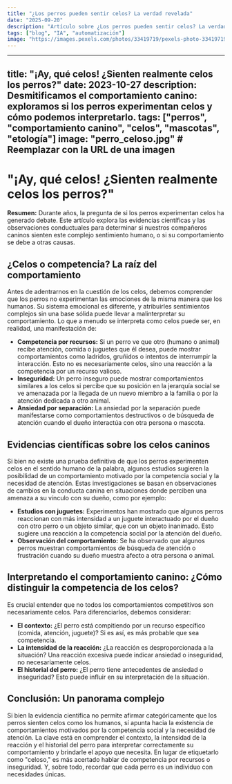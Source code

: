 ```yaml
---
title: "¿Los perros pueden sentir celos? La verdad revelada"
date: "2025-09-20"
description: "Artículo sobre ¿Los perros pueden sentir celos? La verdad revelada"
tags: ["blog", "IA", "automatización"]
image: "https://images.pexels.com/photos/33419719/pexels-photo-33419719.jpeg?auto=compress&cs=tinysrgb&h=350"
---
```


---
title: "¡Ay, qué celos! ¿Sienten realmente celos los perros?"
date: 2023-10-27
description: Desmitificamos el comportamiento canino: exploramos si los perros experimentan celos y cómo podemos interpretarlo.
tags: ["perros", "comportamiento canino", "celos", "mascotas", "etología"]
image: "perro_celoso.jpg" # Reemplazar con la URL de una imagen
---

# "¡Ay, qué celos! ¿Sienten realmente celos los perros?"

**Resumen:**  Durante años, la pregunta de si los perros experimentan celos ha generado debate.  Este artículo explora las evidencias científicas y las observaciones conductuales para determinar si nuestros compañeros caninos sienten este complejo sentimiento humano, o si su comportamiento se debe a otras causas.

## ¿Celos o competencia?  La raíz del comportamiento

Antes de adentrarnos en la cuestión de los celos, debemos comprender que los perros no experimentan las emociones de la misma manera que los humanos. Su sistema emocional es diferente, y atribuirles sentimientos complejos sin una base sólida puede llevar a malinterpretar su comportamiento.  Lo que a menudo se interpreta como celos puede ser, en realidad, una manifestación de:

* **Competencia por recursos:** Si un perro ve que otro (humano o animal) recibe atención, comida o juguetes que él desea, puede mostrar comportamientos como ladridos, gruñidos o intentos de interrumpir la interacción. Esto no es necesariamente celos, sino una reacción a la competencia por un recurso valioso.
* **Inseguridad:** Un perro inseguro puede mostrar comportamientos similares a los celos si percibe que su posición en la jerarquía social se ve amenazada por la llegada de un nuevo miembro a la familia o por la atención dedicada a otro animal.
* **Ansiedad por separación:**  La ansiedad por la separación puede manifestarse como comportamientos destructivos o de búsqueda de atención cuando el dueño interactúa con otra persona o mascota.

## Evidencias científicas sobre los celos caninos

Si bien no existe una prueba definitiva de que los perros experimenten celos en el sentido humano de la palabra, algunos estudios sugieren la posibilidad de un comportamiento motivado por la competencia social y la necesidad de atención.  Estas investigaciones se basan en observaciones de cambios en la conducta canina en situaciones donde perciben una amenaza a su vínculo con su dueño, como por ejemplo:

* **Estudios con juguetes:** Experimentos han mostrado que algunos perros reaccionan con más intensidad a un juguete interactuado por el dueño con otro perro o un objeto similar, que con un objeto inanimado.  Esto sugiere una reacción a la competencia social por la atención del dueño.
* **Observación del comportamiento:** Se ha observado que algunos perros muestran comportamientos de búsqueda de atención o frustración cuando su dueño muestra afecto a otra persona o animal.

## Interpretando el comportamiento canino: ¿Cómo distinguir la competencia de los celos?

Es crucial entender que no todos los comportamientos competitivos son necesariamente celos. Para diferenciarlos, debemos considerar:

* **El contexto:** ¿El perro está compitiendo por un recurso específico (comida, atención, juguete)?  Si es así, es más probable que sea competencia.
* **La intensidad de la reacción:** ¿La reacción es desproporcionada a la situación?  Una reacción excesiva puede indicar ansiedad o inseguridad, no necesariamente celos.
* **El historial del perro:**  ¿El perro tiene antecedentes de ansiedad o inseguridad?  Esto puede influir en su interpretación de la situación.

## Conclusión: Un panorama complejo

Si bien la evidencia científica no permite afirmar categóricamente que los perros sienten celos como los humanos, sí apunta hacia la existencia de comportamientos motivados por la competencia social y la necesidad de atención.  La clave está en comprender el contexto, la intensidad de la reacción y el historial del perro para interpretar correctamente su comportamiento y brindarle el apoyo que necesita.  En lugar de etiquetarlo como "celoso," es más acertado hablar de competencia por recursos o inseguridad.  Y, sobre todo, recordar que cada perro es un individuo con necesidades únicas.
